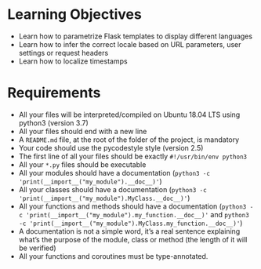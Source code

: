 

# Learning Objectives
  * Learn how to parametrize Flask templates to display different languages
  * Learn how to infer the correct locale based on URL parameters, user settings or request headers
  * Learn how to localize timestamps

# Requirements
  * All your files will be interpreted/compiled on Ubuntu 18.04 LTS using python3 (version 3.7)
  * All your files should end with a new line
  * A `README.md` file, at the root of the folder of the project, is mandatory
  * Your code should use the pycodestyle style (version 2.5)
  * The first line of all your files should be exactly `#!/usr/bin/env python3`
  * All your `*.py` files should be executable
  * All your modules should have a documentation (`python3 -c 'print(__import__("my_module").__doc__)'`)
  * All your classes should have a documentation (`python3 -c 'print(__import__("my_module").MyClass.__doc__)'`)
  * All your functions and methods should have a documentation (`python3 -c 'print(__import__("my_module").my_function.__doc__)'` and `python3 -c 'print(__import__("my_module").MyClass.my_function.__doc__)'`)
  * A documentation is not a simple word, it’s a real sentence explaining what’s the purpose of the module, class or method (the length of it will be verified)
  * All your functions and coroutines must be type-annotated.
